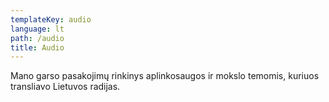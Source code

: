 ```yaml
---
templateKey: audio
language: lt
path: /audio
title: Audio
---
```

Mano garso pasakojimų rinkinys aplinkosaugos ir mokslo temomis, kuriuos transliavo Lietuvos radijas.
